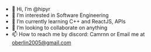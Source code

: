 - 👋 Hi, I’m @hipyr
- 👀 I’m interested in Software Engineering
- 🌱 I’m currently learning C++ and ReactJS, APIs
- 💞️ I’m looking to collaborate on anything
- 📫 How to reach me by discord: Camrnn or Email me at oberlin2005@gmail.com

<!---
hipyr/hipyr is a ✨ special ✨ repository because its `README.md` (this file) appears on your GitHub profile.
You can click the Preview link to take a look at your changes.
--->
